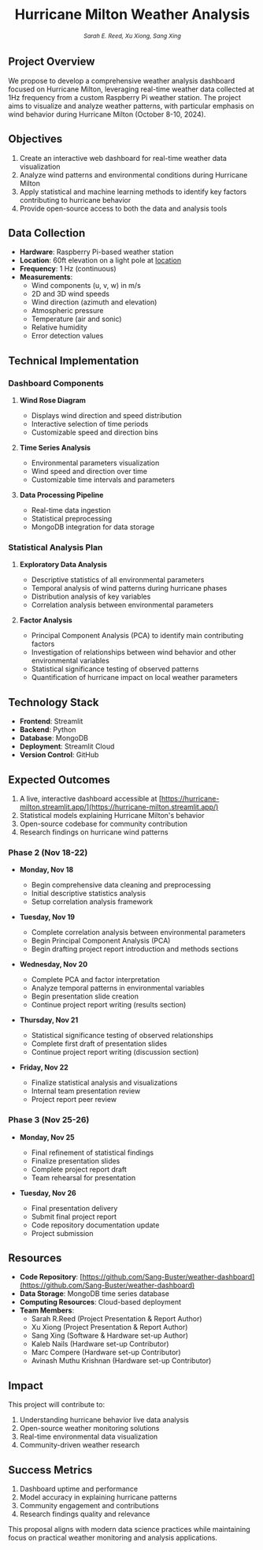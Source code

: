 <div align="center">
<h1>Hurricane Milton Weather Analysis</h1>
<h6 align="center"><small>Sarah E. Reed, Xu Xiong, Sang Xing</small></h6>
</div>

## Project Overview
We propose to develop a comprehensive weather analysis dashboard focused on Hurricane Milton, leveraging real-time weather data collected at 1Hz frequency from a custom Raspberry Pi weather station. The project aims to visualize and analyze weather patterns, with particular emphasis on wind behavior during Hurricane Milton (October 8-10, 2024).

## Objectives
1. Create an interactive web dashboard for real-time weather data visualization
2. Analyze wind patterns and environmental conditions during Hurricane Milton
3. Apply statistical and machine learning methods to identify key factors contributing to hurricane behavior
4. Provide open-source access to both the data and analysis tools

## Data Collection
- **Hardware**: Raspberry Pi-based weather station
- **Location**: 60ft elevation on a light pole at [location](https://maps.app.goo.gl/noC7dszEV9brfdxy8)
- **Frequency**: 1 Hz (continuous)
- **Measurements**:
  - Wind components (u, v, w) in m/s
  - 2D and 3D wind speeds
  - Wind direction (azimuth and elevation)
  - Atmospheric pressure
  - Temperature (air and sonic)
  - Relative humidity
  - Error detection values

## Technical Implementation

### Dashboard Components
1. **Wind Rose Diagram**
   - Displays wind direction and speed distribution
   - Interactive selection of time periods
   - Customizable speed and direction bins

2. **Time Series Analysis**
   - Environmental parameters visualization
   - Wind speed and direction over time
   - Customizable time intervals and parameters

3. **Data Processing Pipeline**
   - Real-time data ingestion
   - Statistical preprocessing
   - MongoDB integration for data storage

### Statistical Analysis Plan
1. **Exploratory Data Analysis**
   - Descriptive statistics of all environmental parameters
   - Temporal analysis of wind patterns during hurricane phases
   - Distribution analysis of key variables
   - Correlation analysis between environmental parameters

2. **Factor Analysis**
   - Principal Component Analysis (PCA) to identify main contributing factors
   - Investigation of relationships between wind behavior and other environmental variables
   - Statistical significance testing of observed patterns
   - Quantification of hurricane impact on local weather parameters

## Technology Stack
- **Frontend**: Streamlit
- **Backend**: Python
- **Database**: MongoDB
- **Deployment**: Streamlit Cloud
- **Version Control**: GitHub

## Expected Outcomes
1. A live, interactive dashboard accessible at [https://hurricane-milton.streamlit.app/](https://hurricane-milton.streamlit.app/)
2. Statistical models explaining Hurricane Milton's behavior
3. Open-source codebase for community contribution
4. Research findings on hurricane wind patterns

### Phase 2 (Nov 18-22)
- **Monday, Nov 18**
  - Begin comprehensive data cleaning and preprocessing
  - Initial descriptive statistics analysis
  - Setup correlation analysis framework
  
- **Tuesday, Nov 19**
  - Complete correlation analysis between environmental parameters
  - Begin Principal Component Analysis (PCA)
  - Begin drafting project report introduction and methods sections

- **Wednesday, Nov 20**
  - Complete PCA and factor interpretation
  - Analyze temporal patterns in environmental variables
  - Begin presentation slide creation
  - Continue project report writing (results section)

- **Thursday, Nov 21**
  - Statistical significance testing of observed relationships
  - Complete first draft of presentation slides
  - Continue project report writing (discussion section)

- **Friday, Nov 22**
  - Finalize statistical analysis and visualizations
  - Internal team presentation review
  - Project report peer review

### Phase 3 (Nov 25-26)
- **Monday, Nov 25**
  - Final refinement of statistical findings
  - Finalize presentation slides
  - Complete project report draft
  - Team rehearsal for presentation

- **Tuesday, Nov 26**
  - Final presentation delivery
  - Submit final project report
  - Code repository documentation update
  - Project submission

## Resources
- **Code Repository**: [https://github.com/Sang-Buster/weather-dashboard](https://github.com/Sang-Buster/weather-dashboard)
- **Data Storage**: MongoDB time series database
- **Computing Resources**: Cloud-based deployment
- **Team Members**: 
  - Sarah R.Reed (Project Presentation & Report Author)
  - Xu Xiong (Project Presentation & Report Author)
  - Sang Xing (Software & Hardware set-up Author)
  - Kaleb Nails (Hardware set-up Contributor)
  - Marc Compere (Hardware set-up Contributor)
  - Avinash Muthu Krishnan (Hardware set-up Contributor)

## Impact
This project will contribute to:
1. Understanding hurricane behavior live data analysis
2. Open-source weather monitoring solutions
3. Real-time environmental data visualization
4. Community-driven weather research

## Success Metrics
1. Dashboard uptime and performance
2. Model accuracy in explaining hurricane patterns
3. Community engagement and contributions
4. Research findings quality and relevance

This proposal aligns with modern data science practices while maintaining focus on practical weather monitoring and analysis applications.